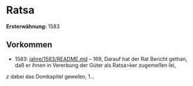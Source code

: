 # Ratsa

**Ersterwähnung:** 1583

## Vorkommen
- 1583: [jahre/1583/README.md](../jahre/1583/README.md) – 169, Darauf hat der Rat Bericht gethan, daß er ihnen
in Vererbung der Güter als Ratsa>ker zugemeſſen ſei,

z dabei das Domkapitel geweſen, 1...
